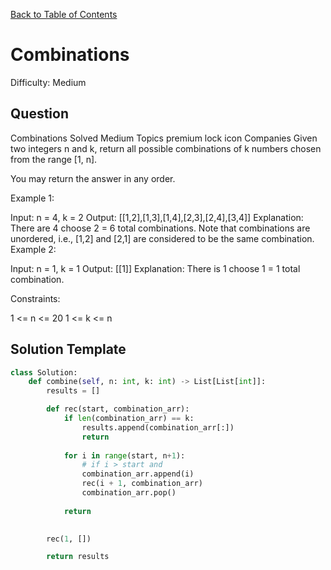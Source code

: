 [Back to Table of Contents](../README.md)

# Combinations
Difficulty: Medium

## Question
Combinations
Solved
Medium
Topics
premium lock icon
Companies
Given two integers n and k, return all possible combinations of k numbers chosen from the range [1, n].

You may return the answer in any order.

 

Example 1:

Input: n = 4, k = 2
Output: [[1,2],[1,3],[1,4],[2,3],[2,4],[3,4]]
Explanation: There are 4 choose 2 = 6 total combinations.
Note that combinations are unordered, i.e., [1,2] and [2,1] are considered to be the same combination.
Example 2:

Input: n = 1, k = 1
Output: [[1]]
Explanation: There is 1 choose 1 = 1 total combination.
 

Constraints:

1 <= n <= 20
1 <= k <= n

## Solution Template
```python
class Solution:
    def combine(self, n: int, k: int) -> List[List[int]]:
        results = []

        def rec(start, combination_arr):
            if len(combination_arr) == k:
                results.append(combination_arr[:])
                return
            
            for i in range(start, n+1):
                # if i > start and 
                combination_arr.append(i)
                rec(i + 1, combination_arr)
                combination_arr.pop()
            
            return

        
        rec(1, [])

        return results
```
